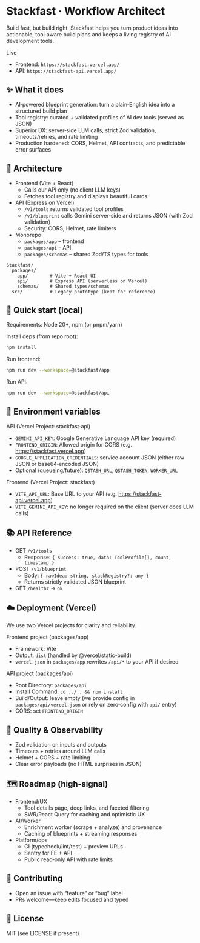 # Stackfast · Workflow Architect

Build fast, but build right. Stackfast helps you turn product ideas into actionable, tool‑aware build plans and keeps a living registry of AI development tools.

Live
- Frontend: `https://stackfast.vercel.app/`
- API: `https://stackfast-api.vercel.app/`

## ✨ What it does
- AI‑powered blueprint generation: turn a plain‑English idea into a structured build plan
- Tool registry: curated + validated profiles of AI dev tools (served as JSON)
- Superior DX: server‑side LLM calls, strict Zod validation, timeouts/retries, and rate limiting
- Production hardened: CORS, Helmet, API contracts, and predictable error surfaces

## 🧱 Architecture
- Frontend (Vite + React)
  - Calls our API only (no client LLM keys)
  - Fetches tool registry and displays beautiful cards
- API (Express on Vercel)
  - `/v1/tools` returns validated tool profiles
  - `/v1/blueprint` calls Gemini server‑side and returns JSON (with Zod validation)
  - Security: CORS, Helmet, rate limiters
- Monorepo
  - `packages/app` – frontend
  - `packages/api` – API
  - `packages/schemas` – shared Zod/TS types for tools

```
Stackfast/
  packages/
    app/        # Vite + React UI
    api/        # Express API (serverless on Vercel)
    schemas/    # Shared types/schemas
  src/          # Legacy prototype (kept for reference)
```

## 🚀 Quick start (local)
Requirements: Node 20+, npm (or pnpm/yarn)

Install deps (from repo root):
```bash
npm install
```
Run frontend:
```bash
npm run dev --workspace=@stackfast/app
```
Run API:
```bash
npm run dev --workspace=@stackfast/api
```

## 🔐 Environment variables
API (Vercel Project: stackfast‑api)
- `GEMINI_API_KEY`: Google Generative Language API key (required)
- `FRONTEND_ORIGIN`: Allowed origin for CORS (e.g. https://stackfast.vercel.app)
- `GOOGLE_APPLICATION_CREDENTIALS`: service account JSON (either raw JSON or base64‑encoded JSON)
- Optional (queueing/future): `QSTASH_URL`, `QSTASH_TOKEN`, `WORKER_URL`

Frontend (Vercel Project: stackfast)
- `VITE_API_URL`: Base URL to your API (e.g. https://stackfast-api.vercel.app)
- `VITE_GEMINI_API_KEY`: no longer required on the client (server does LLM calls)

## 📚 API Reference
- GET `/v1/tools`
  - Response: `{ success: true, data: ToolProfile[], count, timestamp }`
- POST `/v1/blueprint`
  - Body: `{ rawIdea: string, stackRegistry?: any }`
  - Returns strictly validated JSON blueprint
- GET `/healthz` → `ok`

## ☁️ Deployment (Vercel)
We use two Vercel projects for clarity and reliability.

Frontend project (packages/app)
- Framework: Vite
- Output: `dist` (handled by @vercel/static-build)
- `vercel.json` in `packages/app` rewrites `/api/*` to your API if desired

API project (packages/api)
- Root Directory: `packages/api`
- Install Command: `cd ../.. && npm install`
- Build/Output: leave empty (we provide config in `packages/api/vercel.json` or rely on zero‑config with `api/` entry)
- CORS: set `FRONTEND_ORIGIN`

## 🧪 Quality & Observability
- Zod validation on inputs and outputs
- Timeouts + retries around LLM calls
- Helmet + CORS + rate limiting
- Clear error payloads (no HTML surprises in JSON)

## 🗺️ Roadmap (high‑signal)
- Frontend/UX
  - Tool details page, deep links, and faceted filtering
  - SWR/React Query for caching and optimistic UX
- AI/Worker
  - Enrichment worker (scrape + analyze) and provenance
  - Caching of blueprints + streaming responses
- Platform/ops
  - CI (typecheck/lint/test) + preview URLs
  - Sentry for FE + API
  - Public read‑only API with rate limits

## 🤝 Contributing
- Open an issue with “feature” or “bug” label
- PRs welcome—keep edits focused and typed

## 📝 License
MIT (see LICENSE if present)
